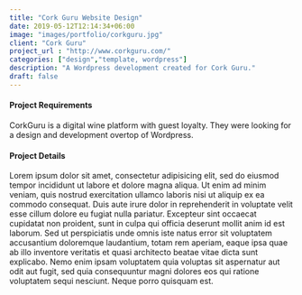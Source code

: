 ```yaml
---
title: "Cork Guru Website Design"
date: 2019-05-12T12:14:34+06:00
image: "images/portfolio/corkguru.jpg"
client: "Cork Guru"
project_url : "http://www.corkguru.com/"
categories: ["design","template, wordpress"]
description: "A Wordpress development created for Cork Guru."
draft: false
---
```


#### Project Requirements

CorkGuru is a digital wine platform with guest loyalty. They were looking for a design and development overtop of Wordpress.

#### Project Details

Lorem ipsum dolor sit amet, consectetur adipisicing elit, sed do eiusmod tempor incididunt ut labore et
dolore magna aliqua. Ut enim ad minim veniam, quis nostrud exercitation ullamco laboris nisi ut aliquip ex
ea commodo consequat. Duis aute irure dolor in reprehenderit in voluptate velit esse cillum dolore eu fugiat
nulla pariatur. Excepteur sint occaecat cupidatat non proident, sunt in culpa qui officia deserunt mollit
anim id est laborum. Sed ut perspiciatis unde omnis iste natus error sit voluptatem accusantium doloremque
laudantium, totam rem aperiam, eaque ipsa quae ab illo inventore veritatis et quasi architecto beatae vitae
dicta sunt explicabo. Nemo enim ipsam voluptatem quia voluptas sit aspernatur aut odit aut fugit, sed quia
consequuntur magni dolores eos qui ratione voluptatem sequi nesciunt. Neque porro quisquam est.